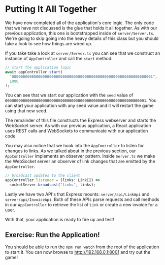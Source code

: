 # Putting It All Together

We have now completed all of the application's core logic. The only code that we have not discussed is the glue that holds it all together. As with our previous application, this one is bootstrapped inside of `server/Server.ts`. We're going to skip going into the heavy details of this class but you should take a look to see how things are wired up.

If you take take a look at `server/Server.ts` you can see that we construct an instance of `AppController` and call the `start` method.

```typescript
// start the application logic
await appController.start(
  "0000000000000000000000000000000000000000000000000000000000000001",
  1000
);
```

You can see that we start our application with the `seed` value of `0000000000000000000000000000000000000000000000000000000000000001`. You can start your application with any seed value and it will restart the game using that new seed.

The remainder of this file constructs the Express webserver and starts the WebSocket server. As with our previous application, a React application uses REST calls and WebSockets to communicate with our application code.

You may also notice that we hook into the `AppController` to listen for changes to links. As we talked about in the previous section, our `AppController` implements an observer pattern. Inside `Server.ts` we make the WebSocket server an observer of link changes that are emitted by the `AppController`.

```typescript
// broadcast updates to the client
appController.listener = (links: Link[]) =>
  socketServer.broadcast("links", links);
```

Lastly we have two API's that Express mounts: `server/api/LinkApi` and `server/api/InvoiceApi`. Both of these APIs parse requests and call methods in our `AppController` to retrieve the list of `Link` or create a new invoice for a user.

With that, your application is ready to fire up and test!

## Exercise: Run the Application!

You should be able to run the `npm run watch` from the root of the application to start it. You can now browse to http://192.168.0.1:8001 and try out the game!
